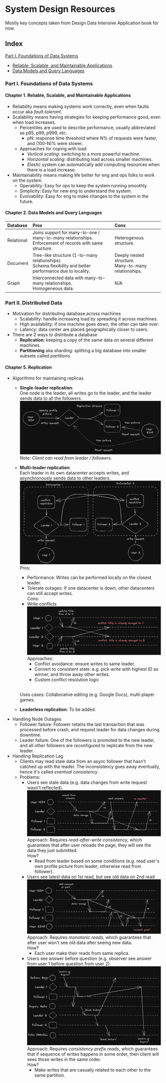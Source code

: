# System Design Resources
Mostly key concepts taken from Design Data Intensive Application book for now.

Index
--------

[Part I. Foundations of Data Systems](#part-1)
* [Reliable, Scalable, and Maintainable Applications](#part-1.1)
* [Data Models and Query Languages](#part-1.2)

### Part I. Foundations of Data Systems <a name="part-1"></a>
#### Chapter 1. Reliable, Scalable, and Maintainable Applications <a name="part-1.1"></a>
* Reliability means making systems work correctly, even when faults occur aka *fault-tolerant*.
* Scalability means having strategies for keeping performance good, even when load increases.
  * Percentiles are used to describe performance, usually abbreviated as p95, p99, p999, etc.
    * pN: response time threshold where N% of requests were faster, and (100-N)% were slower.
  * Approaches for coping with load
    * *Vertical scaling*: switching to a more powerful machine.
    * *Horizontal scaling*: distributing load across smaller machines.
    * *Elastic* system can automatically add computing resources when there is a load increase.
* Maintainability means making life better for eng and ops folks to work on the system.
  * Operability: Easy for ops to keep the system running smoothly.
  * Simplicity: Easy for new eng to understand the system.
  * Evolvability: Easy for eng to make changes to the system in the future.
 
#### Chapter 2. Data Models and Query Languages <a name="part-1.1"></a>
| Database   | Pros                                                                                             | Cons                                    |
|:-----------|:---------------------------------------------------------------------------------------------------------------|:----------------------------------------------------------|
| Relational | Joins support for many-to-one / many-to-many relationships.<br/> Enforcement of records with same structure.   | Heterogenous structure.                                   |
| Document   | Tree-like structure (1-to-many relationships).<br/> Schema flexibility and better performance due to locality. | Deeply nested structure.<br/> Many-to-many relationships. |
| Graph      | Interconnected data with many-to-many relationships.<br/> Homogeneous data.                                    | N/A                                                       |

### Part II. Distributed Data <a name="part-2"></a>
* Motivation for distributing database across machines
  * Scalability: handle increasing load by spreading it across machines.
  * High availability: if one machine goes down, the other can take over.
  * Latency: data center are placed geographically closer to users.
* There are 2 ways to distribute a database
  * **Replication**: keeping a copy of the same data on several different machines.
  * **Partitioning** aka sharding: splitting a big database into smaller subsets called *partitions*.

#### Chapter 5. Replication <a name="part-2.1"></a>
* Algorithms for maintaining replicas
  * **Single-leader replication**:
  <br/> One node is the leader, all writes go to the leader, and the leader sends data to all the followers.
  ![Single-leader replication](diagrams/single-leader-replication.png)
   *Note: Client can read from leader / followers.*
  * **Multi-leader replication**:
    <br/> Each leader in its own datacenter accepts writes, and asynchronously sends data to other leaders.
    ![Multi-leader replication](diagrams/multi-leader-replication.png)
    <br /> Pros: 
      * Performance: Writes can be performed locally on the closest leader.
      * Tolerate outages: If one datacenter is down, other datacenters can still accept writes.
    <br /> Cons:
      * Write conflicts
        ![Write-confict](diagrams/write-conflict.png)
        <br /> Approaches: 
          * Conflict avoidance: ensure writes to same leader.
          * Convert to consistent state: e.g. pick write with highest ID as winner, and throw away other writes.
          * Custom conflict resolution logic
      
    <br /> Uses cases: Collaborative editing (e.g. Google Docs), multi-player games.
  * **Leaderless replication**: To be added.
* Handling Node Outages
  * Follower failure: Follower retains the last transaction that was processed before crash, and request leader for data changes during downtime.
  * Leader failure: One of the followers is promoted to the new leader, and all other followers are reconfigured to replicate from the new leader.
* Handling Replication Lag
  * Clients may read stale data from an async follower that hasn't catched up with the leader. The inconsistency goes away eventually, hence it's called *eventual consistency*.
  * Problems:
    * Users see stale data (e.g. data changes from write request wasn't reflected). 
   ![Replication lag issue #1](diagrams/replication-lag-issue-1.png)
    Approach: Requires *read-after-write consistency*, which guarantees that after user reloads the page, they will see the data they just submitted.
    <br/>How?
      * Read from leader based on some conditions (e.g. read user's own profile picture from leader, otherwise read from follower).
    * Users see latest data on 1st read, but see old data on 2nd read
    ![Replication lag issue #2](diagrams/replication-lag-issue-2.png)
    Approach: Requires *monotonic reads*, which guarantees that after user won't see old data after seeing new data.
    <br/>How?
      * Each user make their reads from same replica. 
    * Users see answer before question (e.g. observer see answer from user 1 before question from user 2)
    ![Replication lag issue #3](diagrams/replication-lag-issue-3.png)
    Approach: Requires *consistency prefix reads*, which guarantees that if sequence of writes happens in some order, then client will sees those writes in the same order.
    <br/>How?
      * Make writes that are casually related to each other to the same partition.